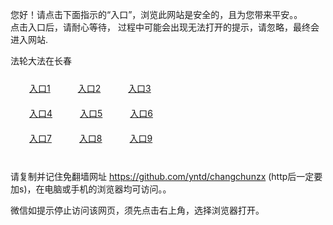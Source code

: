 您好！请点击下面指示的“入口”，浏览此网站是安全的，且为您带来平安。。 <br/>
点击入口后，请耐心等待， 过程中可能会出现无法打开的提示，请忽略，最终会进入网站. </br>

法轮大法在长春<br/>
<div style="padding:10px"><a style="margin:20px" target="_blank" href="https://d12pgeoo8ozvnv.cloudfront.net/2Qpsp?zgzadgfe" id="ccLink1" rel="nofollow">入口1</a> <a target="_blank" style="margin:20px" href="https://d3hpqu7ak7wx2k.cloudfront.net/2Qpsp?yetodmlj" id="ccLink2" rel="nofollow">入口2</a> <a style="margin:20px" target="_blank" href="https://dsp57mkfxc85l.cloudfront.net/2Qpsp?nolmirz" id="ccLink3" rel="nofollow">入口3</a></div>

<div style="padding:10px" ><a style="margin:20px" target="_blank" href="https://d12pgeoo8ozvnv.cloudfront.net/2Qpsp?zgzadgfe" id="ccLink4" rel="nofollow">入口4</a> <a style="margin:20px" href="https://d3hpqu7ak7wx2k.cloudfront.net/2Qpsp?yetodmlj" target="_blank" id="ccLink5" rel="nofollow">入口5</a> <a style="margin:20px" href="https://dsp57mkfxc85l.cloudfront.net/2Qpsp?nolmirz" target="_blank" id="ccLink6" rel="nofollow">入口6</a></div>

<div style="padding:10px"><a style="margin:20px" target="_blank" href="https://d12pgeoo8ozvnv.cloudfront.net/2Qpsp?zgzadgfe" id="ccLink7" rel="nofollow">入口7</a> <a style="margin:20px" href="https://d3hpqu7ak7wx2k.cloudfront.net/2Qpsp?yetodmlj" target="_blank" id="ccLink8" rel="nofollow">入口8</a> <a style="margin:20px" target="_blank" href="https://dsp57mkfxc85l.cloudfront.net/2Qpsp?nolmirz" id="ccLink9" rel="nofollow">入口9</a></div>

<br/>



请复制并记住免翻墙网址 https://github.com/yntd/changchunzx (http后一定要加s)，在电脑或手机的浏览器均可访问。。<br/>

微信如提示停止访问该网页，须先点击右上角，选择浏览器打开。
